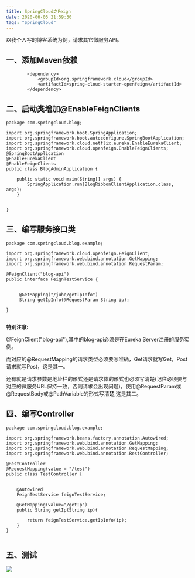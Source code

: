 ```yaml
---
title: SpringCloud之Feign
date: 2020-06-05 21:59:50
tags: "SpringCloud"
---
```


以我个人写的博客系统为例，请求其它微服务API。
<!--more-->
## 一、添加Maven依赖
```
        <dependency>
            <groupId>org.springframework.cloud</groupId>
            <artifactId>spring-cloud-starter-openfeign</artifactId>
        </dependency>

```

## 二、启动类增加@EnableFeignClients
```
package com.springcloud.blog;

import org.springframework.boot.SpringApplication;
import org.springframework.boot.autoconfigure.SpringBootApplication;
import org.springframework.cloud.netflix.eureka.EnableEurekaClient;
import org.springframework.cloud.openfeign.EnableFeignClients;
@SpringBootApplication
@EnableEurekaClient
@EnableFeignClients
public class BlogAdminApplication {

    public static void main(String[] args) {
        SpringApplication.run(BlogRibbonClientApplication.class, args);
    }

   
}

```

## 三、编写服务接口类
```
package com.springcloud.blog.example;

import org.springframework.cloud.openfeign.FeignClient;
import org.springframework.web.bind.annotation.GetMapping;
import org.springframework.web.bind.annotation.RequestParam;

@FeignClient("blog-api")
public interface FeignTestService {


     @GetMapping("/juhe/getIpInfo")
     String getIpInfo(@RequestParam String ip);

}


```
**特别注意:**

@FeignClient("blog-api"),其中的blog-api必须是在Eureka Server注册的服务实例。

而对应的@RequestMapping的请求类型必须要写准确，Get请求就写Get，Post请求就写Post，这是其一。

还有就是请求参数是地址栏的形式还是请求体的形式也必须写清楚(记住必须要与对应的微服务URL保持一致，否则请求会出现问题)，使用@RequestParam或@RequestBody或@PathVariable的形式写清楚,这是其二。

## 四、编写Controller
```
package com.springcloud.blog.example;

import org.springframework.beans.factory.annotation.Autowired;
import org.springframework.web.bind.annotation.GetMapping;
import org.springframework.web.bind.annotation.RequestMapping;
import org.springframework.web.bind.annotation.RestController;

@RestController
@RequestMapping(value = "/test")
public class TestController {


    @Autowired
    FeignTestService feignTestService;

    @GetMapping(value="/getIp")
    public String getIp(String ip){

        return feignTestService.getIpInfo(ip);
    }
}


```

## 五、测试

![](SpringCloud之Feign/01.png)